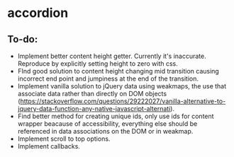 # accordion
## To-do:
* Implement better content height getter. Currently it's inaccurate. Reproduce by explicitly setting height to zero with css.
* FInd good solution to content height changing mid transition causing incorrect end point and jumpiness at the end of the transition.
* Implement vanilla solution to jQuery data using weakmaps, the use that associate data rather than directly on DOM objects (https://stackoverflow.com/questions/29222027/vanilla-alternative-to-jquery-data-function-any-native-javascript-alternati).
* Find better method for creating unique ids, only use ids for content wrapper beacause of accessibility, everything else should be referenced in data associations on the DOM or in weakmap.
* Implement scroll to top options.
* Implement callbacks.
